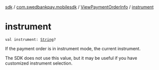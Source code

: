 [sdk](../../index.md) / [com.swedbankpay.mobilesdk](../index.md) / [ViewPaymentOrderInfo](index.md) / [instrument](./instrument.md)

# instrument

`val instrument: `[`String`](https://kotlinlang.org/api/latest/jvm/stdlib/kotlin/-string/index.html)`?`

If the payment order is in instrument mode, the current instrument.

The SDK does not use this value, but it may be useful if you have
customized instrument selection.

